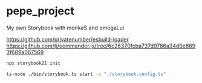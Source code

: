# pepe_project
My own Storybook with monkaS and omegaLul


https://github.com/privatenumber/esbuild-loader
https://github.com/tj/commander.js/tree/6c26370fcba737d9786a34d0e8693f689a067569


```bash
npx storybook21 init
```

```bash
ts-node ./bin/storybook.ts start -c "./storybook.config.ts"
```
